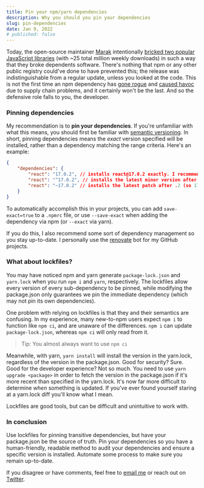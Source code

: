 ```yaml
---
title: Pin your npm/yarn dependencies
description: Why you should you pin your dependencies
slug: pin-dependencies
date: Jan 9, 2022
# published: false
---
```



Today, the open-source maintainer [Marak](https://github.com/Marak) intentionally [bricked two popular JavaScript libraries](https://www.bleepingcomputer.com/news/security/dev-corrupts-npm-libs-colors-and-faker-breaking-thousands-of-apps/) (with ~25 total million weekly downloads) in such a way that they broke dependents software. There's nothing that npm or any other public registry could've done to have prevented this; the release was indistinguishable from a regular update, unless you looked at the code. This is not the first time an npm dependency has [gone rogue](https://qz.com/646467/how-one-programmer-broke-the-internet-by-deleting-a-tiny-piece-of-code/) and [caused havoc](https://github.com/dominictarr/event-stream/issues/115) due to supply chain problems, and it certainly won't be the last. And so the defensive role falls to you, the developer.


### Pinning dependencies
My recommendation is to **pin your dependencies**. If you're unfamiliar with what this means, you should first be familiar with [semantic versioning](https://semver.org/). In short, pinning dependencies means the *exact* version specified will be installed, rather than a dependency matching the range criteria. Here's an example:


```json
{
    "dependencies": {
        "react": "17.0.2", // installs react@17.0.2 exactly. I recommend this.
        "react": "^17.0.2", // installs the latest minor version after .0 (so 17.*.*)
        "react": "~17.0.2" // installs the latest patch after .2 (so 17.0.*)
    }
}
```

To automatically accomplish this in your projects, you can add `save-exact=true` to a `.npmrc` file, or use `--save-exact` when adding the dependency via npm (or `--exact` via yarn).

If you do this, I also recommend some sort of dependency management so you stay up-to-date. I personally use the [renovate](https://github.com/renovatebot/renovate) bot for my GitHub projects.

### What about lockfiles?

You may have noticed npm and yarn generate `package-lock.json` and `yarn.lock` when you run `npm i` and `yarn`, respectively. The lockfiles allow every version of every sub-dependency to be pinned, while modifying the package.json only guarantees we pin the immediate dependency (which may not pin its own dependencies).

One problem with relying on lockfiles is that they and their semantics are confusing. In my experience, many new-to-npm users expect `npm i` to function like `npm ci`, and are unaware of the differences. `npm i` can update `package-lock.json`, whereas `npm ci` will only read from it. 


> Tip: You almost always want to use `npm ci`


Meanwhile, with yarn, `yarn install` will install the version in the yarn.lock, regardless of the version in the package.json. Good for security? Sure. Good for the developer experience? Not so much. You need to use `yarn upgrade <package>` in order to fetch the version in the package.json if it's more recent than specified in the yarn.lock. It's now far more difficult to determine *when* something is updated. If you've ever found yourself staring at a yarn.lock diff you'll know what I mean. 

Lockfiles are good tools, but can be difficult and unintuitive to work with.

### In conclusion
Use lockfiles for pinning transitive dependencies, but have your package.json be the source of truth. Pin your dependencies so you have a human-friendly, readable method to audit your dependencies and ensure a specific version is installed. Automate some process to make sure you remain up-to-date.

If you disagree or have comments, feel free to [email me](mailto:maxwell.leiter@gmail.com) or reach out on [Twitter](https://twitter.com/max_leiter).